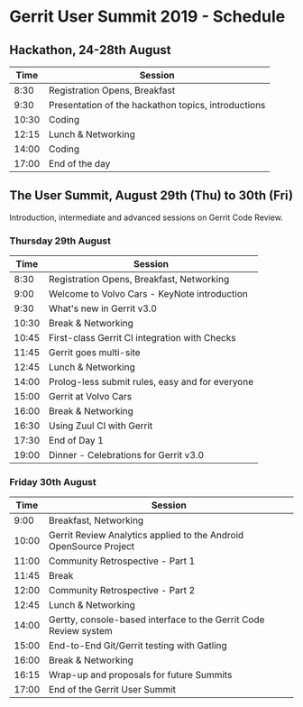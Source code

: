 # Gerrit User Summit 2019 - Schedule

## Hackathon, 24-28th August

| Time  | Session                                                 |
|-------|---------------------------------------------------------|
|  8:30 | Registration Opens, Breakfast                           |
|  9:30 | Presentation of the hackathon topics, introductions     |
| 10:30 | Coding                                                  |
| 12:15 | Lunch & Networking                                      |
| 14:00 | Coding                                                  |
| 17:00 | End of the day                                          |

## The User Summit, August 29th (Thu) to 30th (Fri)

Introduction, intermediate and advanced sessions on Gerrit Code Review.

### Thursday 29th August

| Time  | Session                                                                                      |
|-------|----------------------------------------------------------------------------------------------|
|  8:30 | Registration Opens, Breakfast, Networking                                                    |
|  9:00 | Welcome to Volvo Cars - KeyNote introduction                                                 |
|  9:30 | What's new in Gerrit v3.0                                                                    |
| 10:30 | Break & Networking                                                                           |
| 10:45 | First-class Gerrit CI integration with Checks                                                |
| 11:45 | Gerrit goes multi-site                                                                       |
| 12:45 | Lunch & Networking                                                                           |
| 14:00 | Prolog-less submit rules, easy and for everyone                                              |
| 15:00 | Gerrit at Volvo Cars                                                                         |
| 16:00 | Break & Networking                                                                           |
| 16:30 | Using Zuul CI with Gerrit                                                                    |
| 17:30 | End of Day 1                                                                                 |
| 19:00 | Dinner - Celebrations for Gerrit v3.0                                                        |

### Friday 30th August

| Time  | Session                                                                                      |
|-------|----------------------------------------------------------------------------------------------|
|  9:00 | Breakfast, Networking                                                                        |
| 10:00 | Gerrit Review Analytics applied to the Android OpenSource Project                            |
| 11:00 | Community Retrospective - Part 1
| 11:45 | Break
| 12:00 | Community Retrospective - Part 2
| 12:45 | Lunch & Networking                                                                           |
| 14:00 | Gertty, console-based interface to the Gerrit Code Review system                             |
| 15:00 | End-to-End Git/Gerrit testing with Gatling                                                   |
| 16:00 | Break & Networking                                                                           |
| 16:15 | Wrap-up and proposals for future Summits                                                     |
| 17:00 | End of the Gerrit User Summit                                                                |

